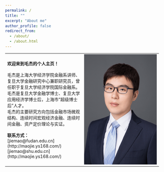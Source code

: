 ```yaml
---
permalink: /
title: ""
excerpt: "About me"
author_profile: false
redirect_from: 
  - /about/
  - /about.html
---
```



<table width= "100%" frame=void>
<tr>
<td width= "50%" ><strong>欢迎来到毛杰的个人主页！</strong> <br><br>毛杰是上海大学经济学院金融系讲师、复旦大学金融研究中心兼职研究员，曾任职于复旦大学经济学院国际金融系。<br>毛杰是复旦大学金融学博士、复旦大学应用经济学博士后，上海市“超级博士后”人才。<br>毛杰的主要研究方向包括金融市场微观结构、连续时间宏观经济金融、连续时间金融、资产定价理论与实证。<br>
  <br> <strong>联系方式：</strong><br> [jiemao@fudan.edu.cn](http://maojie.ys168.com/) <br> [jiemao@shu.edu.cn](http://maojie.ys168.com/)
  </td>
<td width= "50%" ><img src="/images/bio.png" height="360" width="240"></td>
</tr>
<table>
